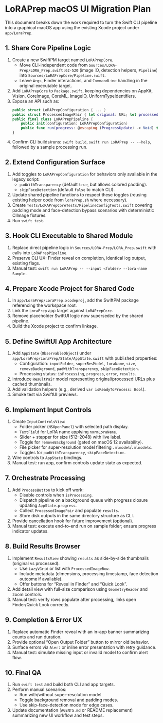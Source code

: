 # LoRAPrep macOS UI Migration Plan

This document breaks down the work required to turn the Swift CLI pipeline into a graphical macOS app using the existing Xcode project under `app/LoraPrep`.

## 1. Share Core Pipeline Logic

1. Create a new SwiftPM target named `LoRAPrepCore`.
   - Move CLI-independent code from `Sources/LORA-Prep/LORA_Prep.swift:62-520` (image IO, detection helpers, `Pipeline`) into `Sources/LoRAPrepCore/Pipeline.swift`.
   - Leave `Args`, Finder interactions, and `CommandLine` handling in the original executable target.
2. Add `LoRAPrepCore` to `Package.swift`, keeping dependencies on AppKit, Vision, CoreImage, CoreML, ImageIO, UniformTypeIdentifiers.
3. Expose an API such as:
   ```swift
   public struct LoRAPrepConfiguration { ... }
   public struct ProcessedImagePair { let original: URL; let processed: URL }
   public final class LoRAPrepPipeline {
       public init(configuration: LoRAPrepConfiguration)
       public func run(progress: @escaping (ProgressUpdate) -> Void) throws -> [ProcessedImagePair]
   }
   ```
4. Confirm CLI builds/runs: `swift build`, `swift run LoRAPrep -- --help`, followed by a sample processing run.

## 2. Extend Configuration Surface

1. Add toggles to `LoRAPrepConfiguration` for behaviors only available in the legacy script:
   - `padWithTransparency` (default `true`, but allows colored padding).
   - `skipFaceDetection` (default `false` to match CLI).
2. Update shared pipeline functions to respect these toggles (reusing existing helper code from `loraPrep.sh` where necessary).
3. Create `Tests/LoRAPrepCoreTests/PipelineConfigTests.swift` covering padding mode and face-detection bypass scenarios with deterministic CIImage fixtures.
4. Run `swift test`.

## 3. Hook CLI Executable to Shared Module

1. Replace direct pipeline logic in `Sources/LORA-Prep/LORA_Prep.swift` with calls into `LoRAPrepPipeline`.
2. Preserve CLI UX: Finder reveal on completion, identical log output, existing flags.
3. Manual test: `swift run LoRAPrep -- --input <folder> --lora-name Sample`.

## 4. Prepare Xcode Project for Shared Code

1. In `app/LoraPrep/LoraPrep.xcodeproj`, add the SwiftPM package referencing the workspace root.
2. Link the `LoraPrep` app target against `LoRAPrepCore`.
3. Remove placeholder SwiftUI logic now superseded by the shared pipeline.
4. Build the Xcode project to confirm linkage.

## 5. Define SwiftUI App Architecture

1. Add `AppState` (`ObservableObject`) under `app/LoraPrep/LoraPrep/State/AppState.swift` with published properties:
   - Configuration: `inputFolder`, `superResModel`, `loraName`, `size`, `removeBackground`, `padWithTransparency`, `skipFaceDetection`.
   - Processing status: `isProcessing`, `progress`, `error`, `results`.
2. Introduce `ResultPair` model representing original/processed URLs plus cached thumbnails.
3. Add validation helpers (e.g., derived `var isReadyToProcess: Bool`).
4. Smoke test via SwiftUI previews.

## 6. Implement Input Controls

1. Create `InputControlsView`:
   - Folder picker (`NSOpenPanel`) with selected path display.
   - `TextField` for LoRA name applying `normLoraName`.
   - Slider + stepper for size (512–2048) with live label.
   - Toggle for `removeBackground` (gated on macOS 12 availability).
   - File picker for super-resolution model filtering `.mlmodel`/`.mlmodelc`.
   - Toggles for `padWithTransparency`, `skipFaceDetection`.
2. Wire controls to `AppState` bindings.
3. Manual test: run app, confirm controls update state as expected.

## 7. Orchestrate Processing

1. Add `ProcessButton` to kick off work:
   - Disable controls when `isProcessing`.
   - Dispatch pipeline on a background queue with progress closure updating `AppState.progress`.
   - Collect `ProcessedImagePair` and populate `results`.
   - Store disk outputs in the same directory structure as CLI.
2. Provide cancellation hook for future improvement (optional).
3. Manual test: execute end-to-end run on sample folder; ensure progress indicator updates.

## 8. Build Results Browser

1. Implement `ResultsView` showing `results` as side-by-side thumbnails (original vs processed).
   - Use `LazyVGrid` or list with `ProcessedImageRow`.
   - Include metadata (dimensions, processing timestamp, face detection outcome if available).
   - Offer buttons for “Reveal in Finder” and “Quick Look”.
2. Add detail view with full-size comparison using `GeometryReader` and zoom controls.
3. Manual test: verify rows populate after processing, links open Finder/Quick Look correctly.

## 9. Completion & Error UX

1. Replace automatic Finder reveal with an in-app banner summarizing counts and run duration.
2. Provide optional “Open Output Folder” button to mirror old behavior.
3. Surface errors via `Alert` or inline error presentation with retry guidance.
4. Manual test: simulate missing input or invalid model to confirm alert flow.

## 10. Final QA

1. Run `swift test` and build both CLI and app targets.
2. Perform manual scenarios:
   - Run with/without super-resolution model.
   - Toggle background removal and padding modes.
   - Use skip-face-detection mode for edge cases.
3. Update documentation (`AGENTS.md` or README replacement) summarizing new UI workflow and test steps.
